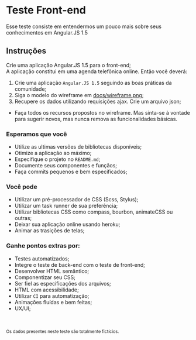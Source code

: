 # Teste Front-end

Esse teste consiste em entendermos um pouco mais sobre seus conhecimentos em
Angular.JS 1.5

## Instruções

Crie uma aplicação Angular.JS 1.5 para o front-end; <br> A aplicação constitui
em uma agenda telefônica online. Então você deverá:

1. Crie uma aplicação `Angular.JS 1.5` seguindo as boas práticas da comunidade;
2. Siga o modelo do wireframe em
	[docs/wireframe.png](https://github.com/alboompro/recruiting-clicster/blob/master/docs/wireframe.png);
3. Recupere os dados utilizando requisições ajax. Crie um arquivo json;

* Faça todos os recursos propostos no wireframe. Mas sinta-se à vontade para
	sugerir novos, mas nunca remova as funcionalidades básicas.

### Esperamos que você

* Utilize as ultimas versões de bibliotecas disponíveis;
* Otimize a aplicação ao máximo;
* Especifique o projeto no `README.md`;
* Documente seus componentes e funçãos;
* Faça commits pequenos e bem especificados;

### Você pode

* Utilizar um pré-processador de CSS (Scss, Stylus);
* Utilizar um task runner de sua preferência;
* Utilizar bibliotecas CSS como compass, bourbon, animateCSS ou outras;
* Deixar sua aplicação online usando heroku;
* Animar as trasições de telas;

### Ganhe pontos extras por:

* Testes automatizados;
* Integre o teste de back-end com o teste de front-end;
* Desenvolver HTML semântico;
* Componentizar seu CSS;
* Ser fiel as especificações dos arquivos;
* HTML com acessibilidade;
* Utilizar `CI` para automatização;
* Animações fluídas e bem feitas;
* UX/UI;

<br><br><sub>Os dados presentes neste teste são totalmente fictícios.</sub>
